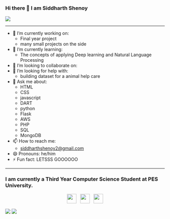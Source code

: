 ### Hi there 👋 I am Siddharth Shenoy
![](https://komarev.com/ghpvc/?username=siddharthshenoy&label=PROFILE+VIEWS)
_________________________________________________________________________________
- 🔭 I’m currently working on:
  - Final year project
  - many small projects on the side
- 🌱 I’m currently learning: 
  - The concepts of applying Deep learning and Natural Language Processing
- 👯 I’m looking to collaborate on: 
- 🤔 I’m looking for help with:
  - building dataset for a animal help care
- 💬 Ask me about: 
  - HTML
  - CSS
  - javascript
  - DART
  - python
  - Flask
  - AWS
  - PHP
  - SQL
  - MongoDB
- 📫 How to reach me:
  - siddharthshenoy2@gmail.com
- 😄 Pronouns: he/him
- ⚡ Fun fact: LETSSS GOOOOOO
__________________________________________________________________________________
### I am currently a Third Year Computer Science Student at PES University. 
<p align='center'>
<a href="https://twitter.com/Siddhar85648309"><img height="30" src="https://github.com/WaylonWalker/WaylonWalker/blob/main/icon/twitter.png?raw=true"></a>&nbsp;&nbsp;
<a href="https://www.instagram.com/siddharth1205/"><img height="30" src="https://github.com/WaylonWalker/WaylonWalker/blob/main/icon/instagram.jpg?raw=true"></a>&nbsp;&nbsp;
<a href="https://www.linkedin.com/in/siddharth-shenoy-0bb981152/"><img height="30" src="https://github.com/WaylonWalker/WaylonWalker/blob/main/icon/linkedin.png?raw=true"></a>
</p>

<img src="https://github-readme-stats.vercel.app/api?username=siddharthshenoy&count_private=true&show_icons=true&theme=dark"></img>
<img src="https://github-readme-stats.vercel.app/api/top-langs/?username=siddharthshenoy&&langs_count=5&theme=dark" ></img>
